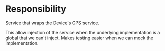 # Responsibility
Service that wraps the Device's GPS service.

This allow injection of the service when the underlying implementation
is a global that we can't inject. Makes testing easier when we can mock 
the implementation.
